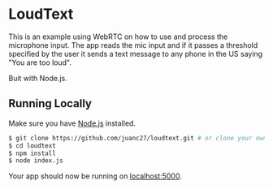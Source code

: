 # LoudText

This is an example using WebRTC on how to use and process the microphone input. The app reads the mic input and if it passes a threshold specified by the user it sends a text message to any phone in the US saying "You are too loud".

Buit with Node.js. 

## Running Locally

Make sure you have [Node.js](http://nodejs.org/) installed. 

```sh
$ git clone https://github.com/juanc27/loudtext.git # or clone your own fork
$ cd loudtext
$ npm install
$ node index.js
```

Your app should now be running on [localhost:5000](http://localhost:5000/).

